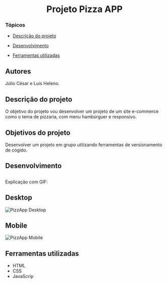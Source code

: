<h1 align="center"> Projeto Pizza APP </h1>

### Tópicos 

- [Descrição do projeto](#descrição-do-projeto)

- [Desenvolvimento](#desenvolvimento)

- [Ferramentas utilizadas](#ferramentas-utilizadas)

###

## Autores
Júlio César e Luís Heleno.

## Descrição do projeto
O objetivo do projeto vou desenvolver um projeto de um site e-commerce como o tema de pizzaria, com menu hambúrguer e responsivo.

## Objetivos do projeto
Desenvolver um projeto em grupo utilizando ferramentas de versionamento de cógido.

###

## Desenvolvimento

## 

Explicação com GIF:

## Desktop

![PizzApp Desktop](https://user-images.githubusercontent.com/67832656/203660476-0ab9065b-61cf-4899-b505-f52fdd1842b5.gif)

## Mobile

![PizzApp Mobile](https://user-images.githubusercontent.com/67832656/203660501-93659407-a65e-4015-990d-bdde5d4c9221.gif)



## Ferramentas utilizadas
- HTML
- CSS 
- JavaScrip 
